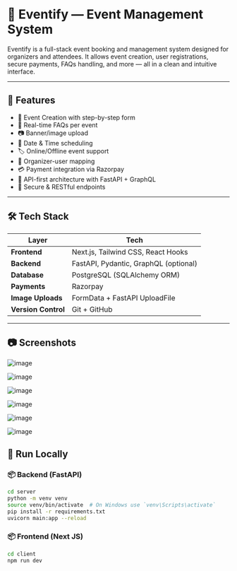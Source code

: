 # 🎉 Eventify — Event Management System

Eventify is a full-stack event booking and management system designed for organizers and attendees. It allows event creation, user registrations, secure payments, FAQs handling, and more — all in a clean and intuitive interface.

---

## 🚀 Features

- 🎫 Event Creation with step-by-step form
- 🧾 Real-time FAQs per event
- 📷 Banner/image upload
- 📅 Date & Time scheduling
- 🏷️ Online/Offline event support
- 👥 Organizer-user mapping
- 💳 Payment integration via Razorpay
- 📡 API-first architecture with FastAPI + GraphQL
- 🔐 Secure & RESTful endpoints

---

## 🛠️ Tech Stack

| Layer         | Tech                          |
|---------------|-------------------------------|
| **Frontend**  | Next.js, Tailwind CSS, React Hooks |
| **Backend**   | FastAPI, Pydantic, GraphQL (optional) |
| **Database**  | PostgreSQL (SQLAlchemy ORM)   |
| **Payments**  | Razorpay                      |
| **Image Uploads** | FormData + FastAPI UploadFile |
| **Version Control** | Git + GitHub              |

---

## 📷 Screenshots

![image](https://github.com/user-attachments/assets/60db6816-3a11-4e92-b2db-0983214947cd)

![image](https://github.com/user-attachments/assets/9ee4bcba-15e0-47cd-abe8-207829398af4)

![image](https://github.com/user-attachments/assets/acda2cab-c396-49e3-9b4e-82e7415031e6)

![image](https://github.com/user-attachments/assets/daffdcca-be95-4c55-b410-226148fe881f)

![image](https://github.com/user-attachments/assets/17a82b3a-2e17-4ff8-b822-c0c6e7f970e6)

![image](https://github.com/user-attachments/assets/1823e079-f1dd-44d2-9ee9-500030a4aa67)



## 🧪 Run Locally

### 📦 Backend (FastAPI)

```bash
cd server
python -m venv venv
source venv/bin/activate  # On Windows use `venv\Scripts\activate`
pip install -r requirements.txt
uvicorn main:app --reload
```

### 📦 Frontend (Next JS)

```bash
cd client
npm run dev
